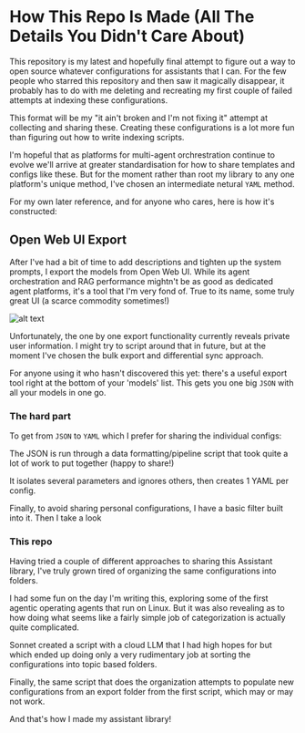 # How This Repo Is Made (All The Details You Didn't Care About)

This repository is my latest and hopefully final attempt to figure out a way to open source whatever configurations for assistants that I can. For the few people who starred this repository and then saw it magically disappear, it probably has to do with me deleting and recreating my first couple of failed attempts at indexing these configurations. 

This format will be my "it ain't broken and I'm not fixing it" attempt at collecting and sharing these. Creating these configurations is a lot more fun than figuring out how to write indexing scripts. 

I'm hopeful that as platforms for multi-agent orchrestration continue to evolve we'll arrive at greater standardisation for how to share templates and configs like these. But for the moment rather than root my library to any one platform's unique method, I've chosen an intermediate netural `YAML` method.

For my own later reference, and for anyone who cares, here is how it's constructed:

## Open Web UI Export

After I've had a bit of time to add descriptions and tighten up the system prompts, I export the models from Open Web UI. While its agent orchestration and RAG performance mightn't be as good as dedicated agent platforms, it's a tool that I'm very fond of. True to its name, some truly great UI (a scarce commodity sometimes!)

![alt text](screenshots/1.png)

Unfortunately, the one by one export functionality currently reveals private user information. I might  try to script around that in future, but at the moment I've chosen the bulk export and differential sync approach. 

For anyone using it who hasn't discovered this yet: there's a useful export tool right at the bottom of your 'models' list. This gets you one big `JSON` with all your models in one go.

### The hard part

To get from `JSON` to `YAML` which I prefer for sharing the individual configs:

The JSON is run through a data formatting/pipeline script that took quite a lot of work to put together (happy to share!)

It isolates several parameters and ignores others, then creates 1 YAML per config.

Finally, to avoid sharing personal configurations, I have a basic filter built into it. Then I take a look 

### This repo


Having tried a couple of different approaches to sharing this Assistant library, I've truly grown tired of organizing the same configurations into folders. 

I had some fun on the day I'm writing this, exploring some of the first agentic operating agents that run on Linux. But it was also revealing as to how doing what seems like a fairly simple job of categorization is actually quite complicated. 

Sonnet created a script with a cloud LLM that I had high hopes for but which ended up doing only a very rudimentary job at sorting the configurations into topic based folders. 

Finally, the same script that does the organization attempts to populate new configurations from an export folder from the first script, which may or may not work. 

And that's how I made my assistant library!